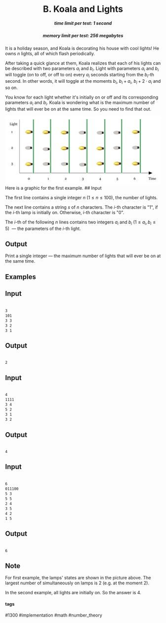 <h1 style='text-align: center;'> B. Koala and Lights</h1>

<h5 style='text-align: center;'>time limit per test: 1 second</h5>
<h5 style='text-align: center;'>memory limit per test: 256 megabytes</h5>

It is a holiday season, and Koala is decorating his house with cool lights! He owns $n$ lights, all of which flash periodically.

After taking a quick glance at them, Koala realizes that each of his lights can be described with two parameters $a_i$ and $b_i$. Light with parameters $a_i$ and $b_i$ will toggle (on to off, or off to on) every $a_i$ seconds starting from the $b_i$-th second. In other words, it will toggle at the moments $b_i$, $b_i + a_i$, $b_i + 2 \cdot a_i$ and so on.

You know for each light whether it's initially on or off and its corresponding parameters $a_i$ and $b_i$. Koala is wondering what is the maximum number of lights that will ever be on at the same time. So you need to find that out.

 ![](images/5b8ced351fc35747fda01b8c4aba8716b071979e.png) Here is a graphic for the first example. ## Input

The first line contains a single integer $n$ ($1 \le n \le 100$), the number of lights.

The next line contains a string $s$ of $n$ characters. The $i$-th character is "1", if the $i$-th lamp is initially on. Otherwise, $i$-th character is "0".

The $i$-th of the following $n$ lines contains two integers $a_i$ and $b_i$ ($1 \le a_i, b_i \le 5$)  — the parameters of the $i$-th light.

## Output

Print a single integer — the maximum number of lights that will ever be on at the same time.

## Examples

## Input


```

3
101
3 3
3 2
3 1

```
## Output


```

2

```
## Input


```

4
1111
3 4
5 2
3 1
3 2

```
## Output


```

4

```
## Input


```

6
011100
5 3
5 5
2 4
3 5
4 2
1 5

```
## Output


```

6

```
## Note

For first example, the lamps' states are shown in the picture above. The largest number of simultaneously on lamps is $2$ (e.g. at the moment $2$).

In the second example, all lights are initially on. So the answer is $4$.



#### tags 

#1300 #implementation #math #number_theory 